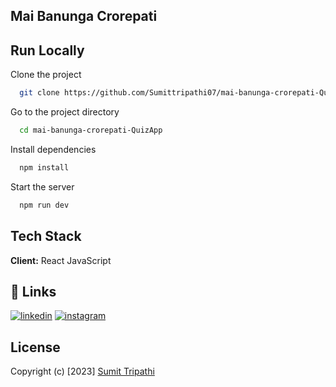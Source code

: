 ## Mai Banunga Crorepati

## Run Locally

Clone the project

```bash
  git clone https://github.com/Sumittripathi07/mai-banunga-crorepati-QuizApp.git
```

Go to the project directory

```bash
  cd mai-banunga-crorepati-QuizApp
```

Install dependencies

```bash
  npm install
```

Start the server

```bash
  npm run dev
```

## Tech Stack

**Client:** React JavaScript

## 🔗 Links

[![linkedin](https://img.shields.io/badge/linkedin-0A66C2?style=for-the-badge&logo=linkedin&logoColor=white)](https://www.linkedin.com/in/sumit-tripathi-932bb31b5/)
[![instagram](https://img.shields.io/badge/Instagram-E4405F?style=for-the-badge&logo=instagram&logoColor=white)](https://www.instagram.com/sumittripathi07/)

## License

Copyright (c) [2023] [Sumit Tripathi](https://github.com/Sumittripathi07)
